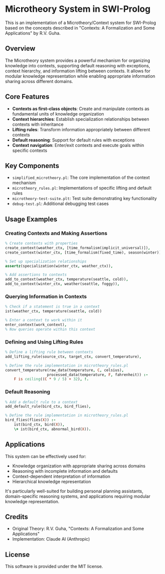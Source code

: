 # Microtheory System in SWI-Prolog

This is an implementation of a Microtheory/Context system for SWI-Prolog based on the concepts described in "Contexts: A Formalization and Some Applications" by R.V. Guha.

## Overview

The Microtheory system provides a powerful mechanism for organizing knowledge into contexts, supporting default reasoning with exceptions, context hierarchy, and information lifting between contexts. It allows for modular knowledge representation while enabling appropriate information sharing across different domains.

## Core Features

- **Contexts as first-class objects**: Create and manipulate contexts as fundamental units of knowledge organization
- **Context hierarchies**: Establish specialization relationships between contexts with inheritance
- **Lifting rules**: Transform information appropriately between different contexts
- **Default reasoning**: Support for default rules with exceptions
- **Context navigation**: Enter/exit contexts and execute goals within specific contexts

## Key Components

- `simplified_microtheory.pl`: The core implementation of the context mechanism
- `microtheory_rules.pl`: Implementations of specific lifting and default rules
- `microtheory-test-suite.plt`: Test suite demonstrating key functionality
- `debug-test.pl`: Additional debugging test cases

## Usage Examples

### Creating Contexts and Making Assertions

```prolog
% Create contexts with properties
create_context(weather_ctx, [time_formalism(implicit_universal)]),
create_context(winter_ctx, [time_formalism(fixed_time), season(winter)]),

% Set up specialization relationships
assertz(specialization(winter_ctx, weather_ctx)),

% Add assertions to contexts
add_to_context(weather_ctx, temperature(seattle, cold)),
add_to_context(winter_ctx, weather(seattle, foggy)),
```

### Querying Information in Contexts

```prolog
% Check if a statement is true in a context
ist(weather_ctx, temperature(seattle, cold))

% Enter a context to work within it
enter_context(work_context),
% Now queries operate within this context
```

### Defining and Using Lifting Rules

```prolog
% Define a lifting rule between contexts
add_lifting_rule(source_ctx, target_ctx, convert_temperature),

% Define the rule implementation in microtheory_rules.pl
convert_temperature(raw_data(temperature, C, celsius), 
                   processed_data(temperature, F, fahrenheit)) :-
    F is ceiling((C * 9 / 5) + 32), !.
```

### Default Reasoning

```prolog
% Add a default rule to a context
add_default_rule(bird_ctx, bird_flies),

% Define the rule implementation in microtheory_rules.pl
bird_flies(flies(X)) :- 
    ist(bird_ctx, bird(X)),
    \+ ist(bird_ctx, abnormal_bird(X)).
```

## Applications

This system can be effectively used for:

- Knowledge organization with appropriate sharing across domains
- Reasoning with incomplete information and defaults
- Context-dependent interpretation of information
- Hierarchical knowledge representation

It's particularly well-suited for building personal planning assistants, domain-specific reasoning systems, and applications requiring modular knowledge representation.

## Credits

- Original Theory: R.V. Guha, "Contexts: A Formalization and Some Applications"
- Implementation: Claude AI (Anthropic)

## License

This software is provided under the MIT license.

